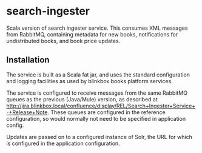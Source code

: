 search-ingester
===============

Scala version of search ingester service. This consumes XML messages from RabbitMQ, containing metadata for new books, notifications for undistributed books, and book price updates.

## Installation

The service is built as a Scala fat jar, and uses the standard configuration and logging facilities as used by blinkbox books platform services.

The service is configured to receive messages from the same RabbitMQ queues as the previous (Java/Mule) version, as described at http://jira.blinkbox.local/confluence/display/REL/Search+Ingester+Service+-+Release+Note. These queues are configured in the reference configuration, so would normally not need to be specified in application config.

Updates are passed on to a configured instance of Solr, the URL for which is configured in the application configuration.

